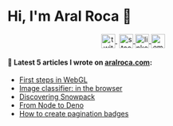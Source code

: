 # Hi, I'm Aral Roca 👋

<p align="center">
   <a href="https://twitter.com/aralroca" target="_blank" style='margin-right:4px'>
    <img align="center" src="https://cdn.jsdelivr.net/npm/simple-icons@3.0.1/icons/twitter.svg" alt="twitter" height="28px" width="28px" />
  </a>
  <a href="https://stackoverflow.com/users/4467741/aral-roca" target="_blank">
    <img align="center" src="https://cdn.jsdelivr.net/npm/simple-icons@3.0.1/icons/stackoverflow.svg" alt="stackoverflow" height="28px" width="28px" />
  </a>
  <a href="https://www.linkedin.com/in/aral-roca-gomez-3b536bb1/" target="_blank">
    <img align="center" src="https://cdn.jsdelivr.net/npm/simple-icons@3.0.1/icons/linkedin.svg" alt="linkedin" height="28px" width="28px" />
  </a>
  <a href="mailto:contact@aralroca.com" target="_blank">
    <img align="center" src="https://cdn.jsdelivr.net/npm/simple-icons@3.0.1/icons/protonmail.svg" alt="email" height="28px" width="28px" />
  </a>
</p>


#### 📖 Latest 5 articles I wrote on [aralroca.com](https://aralroca.com):
 
* [First steps in WebGL](https://aralroca.com/blog/first-steps-in-webgl) 
* [Image classifier: in the browser](https://aralroca.com/blog/cat-dog-classifier) 
* [Discovering Snowpack](https://aralroca.com/blog/discovering-snowpack) 
* [From Node to Deno](https://aralroca.com/blog/from-node-to-deno) 
* [How to create pagination badges](https://aralroca.com/blog/pagination-badges)
